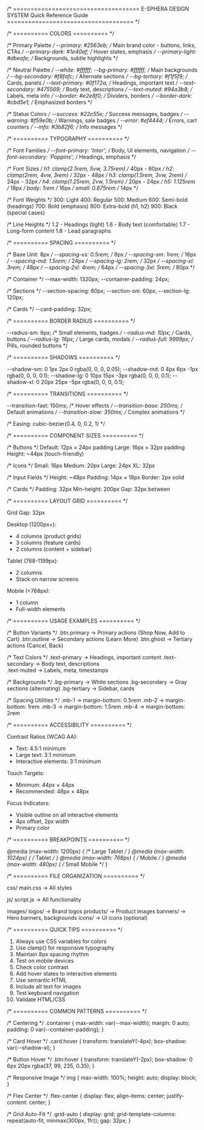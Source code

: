 /* ====================================
   E-SPHERA DESIGN SYSTEM
   Quick Reference Guide
   ==================================== */

/* ========== COLORS ========== */

/* Primary Palette */
--primary: #2563eb;           /* Main brand color - buttons, links, CTAs */
--primary-dark: #1e40af;      /* Hover states, emphasis */
--primary-light: #dbeafe;     /* Backgrounds, subtle highlights */

/* Neutral Palette */
--white: #ffffff;
--bg-primary: #ffffff;        /* Main backgrounds */
--bg-secondary: #f8fafc;      /* Alternate sections */
--bg-tertiary: #f1f5f9;       /* Cards, panels */
--text-primary: #0f172a;      /* Headings, important text */
--text-secondary: #475569;    /* Body text, descriptions */
--text-muted: #94a3b8;        /* Labels, meta info */
--border: #e2e8f0;            /* Dividers, borders */
--border-dark: #cbd5e1;       /* Emphasized borders */

/* Status Colors */
--success: #22c55e;           /* Success messages, badges */
--warning: #f59e0b;           /* Warnings, sale badges */
--error: #ef4444;             /* Errors, cart counters */
--info: #3b82f6;              /* Info messages */

/* ========== TYPOGRAPHY ========== */

/* Font Families */
--font-primary: 'Inter';       /* Body, UI elements, navigation */
--font-secondary: 'Poppins';   /* Headings, emphasis */

/* Font Sizes */
h1: clamp(2.5rem, 5vw, 3.75rem)    /* 40px - 60px */
h2: clamp(2rem, 4vw, 3rem)         /* 32px - 48px */
h3: clamp(1.5rem, 3vw, 2rem)       /* 24px - 32px */
h4: clamp(1.25rem, 2vw, 1.5rem)    /* 20px - 24px */
h5: 1.125rem                        /* 18px */
body: 1rem                          /* 16px */
small: 0.875rem                     /* 14px */

/* Font Weights */
300: Light
400: Regular
500: Medium
600: Semi-bold (headings)
700: Bold (emphasis)
800: Extra-bold (h1, h2)
900: Black (special cases)

/* Line Heights */
1.2 - Headings (tight)
1.6 - Body text (comfortable)
1.7 - Long-form content
1.8 - Lead paragraphs

/* ========== SPACING ========== */

/* Base Unit: 8px */
--spacing-xs: 0.5rem;    /* 8px */
--spacing-sm: 1rem;      /* 16px */
--spacing-md: 1.5rem;    /* 24px */
--spacing-lg: 2rem;      /* 32px */
--spacing-xl: 3rem;      /* 48px */
--spacing-2xl: 4rem;     /* 64px */
--spacing-3xl: 5rem;     /* 80px */

/* Container */
--max-width: 1320px;
--container-padding: 24px;

/* Sections */
--section-spacing: 80px;
--section-sm: 60px;
--section-lg: 120px;

/* Cards */
--card-padding: 32px;

/* ========== BORDER RADIUS ========== */

--radius-sm: 6px;      /* Small elements, badges */
--radius-md: 10px;     /* Cards, buttons */
--radius-lg: 16px;     /* Large cards, modals */
--radius-full: 9999px; /* Pills, rounded buttons */

/* ========== SHADOWS ========== */

--shadow-sm: 0 1px 2px 0 rgba(0, 0, 0, 0.05);
--shadow-md: 0 4px 6px -1px rgba(0, 0, 0, 0.1);
--shadow-lg: 0 10px 15px -3px rgba(0, 0, 0, 0.1);
--shadow-xl: 0 20px 25px -5px rgba(0, 0, 0, 0.1);

/* ========== TRANSITIONS ========== */

--transition-fast: 150ms;    /* Hover effects */
--transition-base: 250ms;    /* Default animations */
--transition-slow: 350ms;    /* Complex animations */

/* Easing: cubic-bezier(0.4, 0, 0.2, 1) */

/* ========== COMPONENT SIZES ========== */

/* Buttons */
Default: 12px × 24px padding
Large: 16px × 32px padding
Height: ~44px (touch-friendly)

/* Icons */
Small: 16px
Medium: 20px
Large: 24px
XL: 32px

/* Input Fields */
Height: ~48px
Padding: 14px × 18px
Border: 2px solid

/* Cards */
Padding: 32px
Min-height: 200px
Gap: 32px between

/* ========== LAYOUT GRID ========== */

Grid Gap: 32px

Desktop (1200px+):
- 4 columns (product grids)
- 3 columns (feature cards)
- 2 columns (content + sidebar)

Tablet (768-1199px):
- 2 columns
- Stack on narrow screens

Mobile (<768px):
- 1 column
- Full-width elements

/* ========== USAGE EXAMPLES ========== */

/* Button Variants */
.btn.primary    → Primary actions (Shop Now, Add to Cart)
.btn.outline    → Secondary actions (Learn More)
.btn.ghost      → Tertiary actions (Cancel, Back)

/* Text Colors */
.text-primary   → Headings, important content
.text-secondary → Body text, descriptions  
.text-muted     → Labels, meta, timestamps

/* Backgrounds */
.bg-primary     → White sections
.bg-secondary   → Gray sections (alternating)
.bg-tertiary    → Sidebar, cards

/* Spacing Utilities */
.mb-1 → margin-bottom: 0.5rem
.mb-2 → margin-bottom: 1rem
.mb-3 → margin-bottom: 1.5rem
.mb-4 → margin-bottom: 2rem

/* ========== ACCESSIBILITY ========== */

Contrast Ratios (WCAG AA):
- Text: 4.5:1 minimum
- Large text: 3:1 minimum
- Interactive elements: 3:1 minimum

Touch Targets:
- Minimum: 44px × 44px
- Recommended: 48px × 48px

Focus Indicators:
- Visible outline on all interactive elements
- 4px offset, 2px width
- Primary color

/* ========== BREAKPOINTS ========== */

@media (max-width: 1200px) { /* Large Tablet */ }
@media (max-width: 1024px) { /* Tablet */ }
@media (max-width: 768px)  { /* Mobile */ }
@media (max-width: 480px)  { /* Small Mobile */ }

/* ========== FILE ORGANIZATION ========== */

css/
  main.css          → All styles
  
js/
  script.js         → All functionality
  
images/
  logos/            → Brand logos
  products/         → Product images
  banners/          → Hero banners, backgrounds
  icons/            → UI icons (optional)

/* ========== QUICK TIPS ========== */

1. Always use CSS variables for colors
2. Use clamp() for responsive typography
3. Maintain 8px spacing rhythm
4. Test on mobile devices
5. Check color contrast
6. Add hover states to interactive elements
7. Use semantic HTML
8. Include alt text for images
9. Test keyboard navigation
10. Validate HTML/CSS

/* ========== COMMON PATTERNS ========== */

/* Centering */
.container {
  max-width: var(--max-width);
  margin: 0 auto;
  padding: 0 var(--container-padding);
}

/* Card Hover */
.card:hover {
  transform: translateY(-4px);
  box-shadow: var(--shadow-xl);
}

/* Button Hover */
.btn:hover {
  transform: translateY(-2px);
  box-shadow: 0 6px 20px rgba(37, 99, 235, 0.35);
}

/* Responsive Image */
img {
  max-width: 100%;
  height: auto;
  display: block;
}

/* Flex Center */
.flex-center {
  display: flex;
  align-items: center;
  justify-content: center;
}

/* Grid Auto-Fit */
.grid-auto {
  display: grid;
  grid-template-columns: repeat(auto-fit, minmax(300px, 1fr));
  gap: 32px;
}
